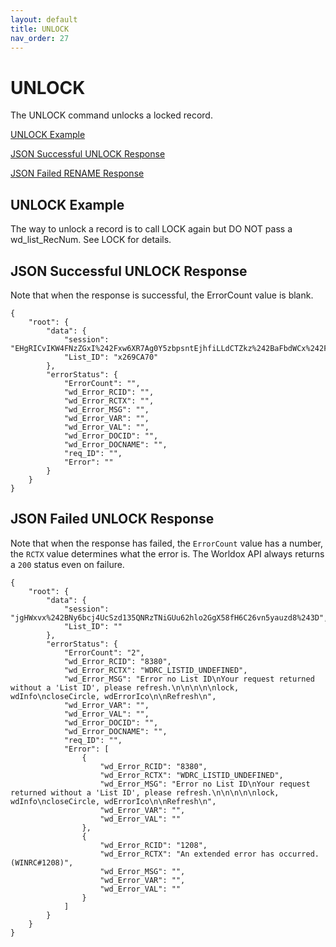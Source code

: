 ```yaml
---
layout: default
title: UNLOCK
nav_order: 27
---
```


# UNLOCK

The UNLOCK command unlocks a locked record.

[UNLOCK Example](#unlock-example)

[JSON Successful UNLOCK Response](#json-successful-unlock-response)

[JSON Failed RENAME Response](#json-failed-rename-response)

## UNLOCK Example

The way to unlock a record is to call LOCK again but DO NOT pass a wd_list_RecNum. See LOCK for details.

## JSON Successful UNLOCK Response

Note that when the response is successful, the ErrorCount value is blank. 

```
{
    "root": {
        "data": {
            "session": "EHgRICvIKW4FNzZGxI%242Fxw6XR7Ag0Y5zbpsntEjhfiLLdCTZkz%242BaFbdWCx%242F4%243D",
            "List_ID": "x269CA70"
        },
        "errorStatus": {
            "ErrorCount": "",
            "wd_Error_RCID": "",
            "wd_Error_RCTX": "",
            "wd_Error_MSG": "",
            "wd_Error_VAR": "",
            "wd_Error_VAL": "",
            "wd_Error_DOCID": "",
            "wd_Error_DOCNAME": "",
            "req_ID": "",
            "Error": ""
        }
    }
}
```

## JSON Failed UNLOCK Response

Note that when the response has failed, the `ErrorCount` value has a number, the `RCTX` value determines what the error is. The Worldox API always returns a `200` status even on failure. 

```
{
    "root": {
        "data": {
            "session": "jgHWxvx%242BNy6bcj4UcSzd135QNRzTNiGUu62hlo2GgX58fH6C26vn5yauzd8%243D",
            "List_ID": ""
        },
        "errorStatus": {
            "ErrorCount": "2",
            "wd_Error_RCID": "8380",
            "wd_Error_RCTX": "WDRC_LISTID_UNDEFINED",
            "wd_Error_MSG": "Error no List ID\nYour request returned without a 'List ID', please refresh.\n\n\n\n\nlock, wdInfo\ncloseCircle, wdErrorIco\n\nRefresh\n",
            "wd_Error_VAR": "",
            "wd_Error_VAL": "",
            "wd_Error_DOCID": "",
            "wd_Error_DOCNAME": "",
            "req_ID": "",
            "Error": [
                {
                    "wd_Error_RCID": "8380",
                    "wd_Error_RCTX": "WDRC_LISTID_UNDEFINED",
                    "wd_Error_MSG": "Error no List ID\nYour request returned without a 'List ID', please refresh.\n\n\n\n\nlock, wdInfo\ncloseCircle, wdErrorIco\n\nRefresh\n",
                    "wd_Error_VAR": "",
                    "wd_Error_VAL": ""
                },
                {
                    "wd_Error_RCID": "1208",
                    "wd_Error_RCTX": "An extended error has occurred. (WINRC#1208)",
                    "wd_Error_MSG": "",
                    "wd_Error_VAR": "",
                    "wd_Error_VAL": ""
                }
            ]
        }
    }
}
```
